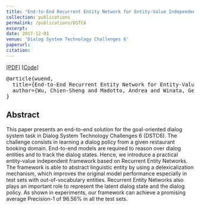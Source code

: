 ```yaml
---
title: "End-to-End Recurrent Entity Network for Entity-Value Independent Goal-Oriented Dialog Learning"
collection: publications
permalink: /publications/DSTC6
excerpt: 
date: 2017-12-01
venue: 'Dialog System Technology Challenges 6'
paperurl: 
citation: 
---
```

[[PDF]](http://workshop.colips.org/dstc6/papers/track1_paper02_wu.pdf) [[Code]](https://github.com/jasonwu0731/RecurrentEntityNetwork)

<pre>
@article{wuend,
  title={End-to-End Recurrent Entity Network for Entity-Value Independent Goal-Oriented Dialog Learning},
  author={Wu, Chien-Sheng and Madotto, Andrea and Winata, Genta Indra and Fung, Pascale}
}
</pre>

## Abstract
This paper presents an end-to-end solution for the goal-oriented dialog system task in Dialog System Technology Challenges 6 (DSTC6). The challenge consists in learning a dialog policy from a given restaurant booking domain. End-to-end models are required to reason over dialog entities and to track the dialog states. Hence, we introduce a practical entity-value independent framework based on Recurrent Entity Networks. The framework is able to abstract linguistic entity by using a delexicalization mechanism, which improves the original model performance especially in test sets with out-of-vocabulary entities. Recurrent Entity Networks also plays an important role to represent the latent dialog state and the dialog policy. As shown in experiments, our framework can achieve a promising average Precision-1 of 96.56% in all the test sets.
